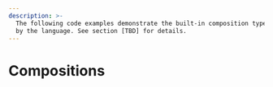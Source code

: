 ```yaml
---
description: >-
  The following code examples demonstrate the built-in composition type offered
  by the language. See section [TBD] for details.
---
```


# Compositions


